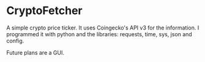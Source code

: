 # CryptoFetcher
A simple crypto price ticker. It uses Coingecko's API v3 for the information. I programmed it with python and the libraries: requests, time, sys, json and config.

Future plans are a GUI.
